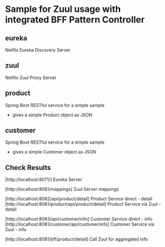 # Sample for Zuul usage with integrated BFF Pattern Controller

## eureka
Netfilx Eureka Discovery Server

## zuul
Netfilx Zuul Proxy Server

## product
Spring Boot RESTful service for a simple sample
- gives a simple Product object as JSON 

## customer
Spring Boot RESTful service for a simple sample
- gives a simple Customer object as JSON

## Check Results

[http://localhost:8071/] Eureka Server

[http://localhost:8081/mappings] Zuul Server mappings

[http://localhost:8082/api/product/detail] Product Service direct - detail
[http://localhost:8081/product/api/product/detail] Product Service via Zuul - detail

[http://localhost:8083/api/customer/info] Customer Service direct - info
[http://localhost:8081/customer/api/customer/info] Customer Service via Zuul - info

[http://localhost:8081/bff/product/detail] Call Zuul for aggregated info
